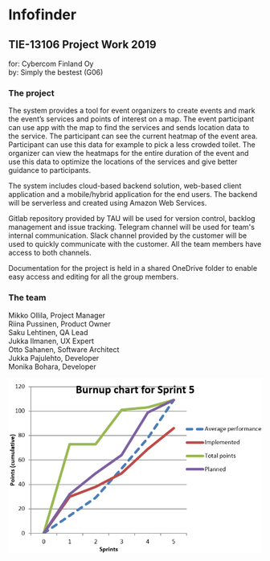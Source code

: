 # Infofinder
## TIE-13106 Project Work 2019
for: Cybercom Finland Oy  
by: Simply the bestest (G06)

### The project
The system provides a tool for event organizers to create events and mark the event’s services and points of interest on a map. The event participant can use app with the map to find the services and sends location data to the service. The participant can see the current heatmap of the event area. Participant can use this data for example to pick a less crowded toilet. The organizer can view the heatmaps for the entire duration of the event and use this data to optimize the locations of the services and give better guidance to participants.  

The system includes cloud-based backend solution, web-based client application and a mobile/hybrid application for the end users. The backend will be serverless and created using Amazon Web Services.  

Gitlab repository provided by TAU will be used for version control, backlog management and issue tracking. Telegram channel will be used for team's internal communication. Slack channel provided by the customer will be used to quickly communicate with the customer. All the team members have access to both channels.  

Documentation for the project is held in a shared OneDrive folder to enable easy access and editing for all the group members. 

### The team
Mikko Ollila, Project Manager  
Riina Pussinen, Product Owner  
Saku Lehtinen, QA Lead  
Jukka Ilmanen, UX Expert  
Otto Sahanen, Software Architect  
Jukka Pajulehto, Developer  
Monika Bohara, Developer  

<img src='https://github.com/wldchld/infofinder/blob/master/images/burnup.png'/>